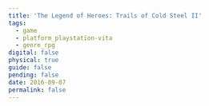 ```yaml
---
title: 'The Legend of Heroes: Trails of Cold Steel II'
tags:
  - game
  - platform_playstation-vita
  - genre_rpg
digital: false
physical: true
guide: false
pending: false
date: 2016-09-07
permalink: false
---
```

